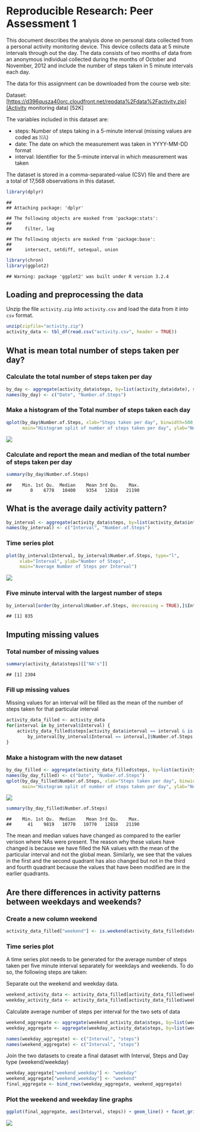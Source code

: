 # Reproducible Research: Peer Assessment 1

This document describes the analysis done on personal data collected from a personal activity
monitoring device. This device collects data at 5 minute intervals through out the day. The data consists of two months of data from an anonymous individual collected during the months of October and November, 2012 and include the number of steps taken in 5 minute intervals each day.

The data for this assignment can be downloaded from the course web site:

Dataset: [https://d396qusza40orc.cloudfront.net/repdata%2Fdata%2Factivity.zip](Activity monitoring data) [52K]

The variables included in this dataset are:

 * steps: Number of steps taking in a 5-minute interval (missing values are coded as 𝙽𝙰)
 * date: The date on which the measurement was taken in YYYY-MM-DD format
 * interval: Identifier for the 5-minute interval in which measurement was taken

The dataset is stored in a comma-separated-value (CSV) file and there are a total of 17,568 observations in this dataset.


```r
library(dplyr)
```

```
## 
## Attaching package: 'dplyr'
```

```
## The following objects are masked from 'package:stats':
## 
##     filter, lag
```

```
## The following objects are masked from 'package:base':
## 
##     intersect, setdiff, setequal, union
```

```r
library(chron)
library(ggplot2)
```

```
## Warning: package 'ggplot2' was built under R version 3.2.4
```

## Loading and preprocessing the data

Unzip the file `activity.zip` into `activity.csv` and load the data from it into `csv` format.


```r
unzip(zipfile="activity.zip")
activity_data <- tbl_df(read.csv("activity.csv", header = TRUE))
```

## What is mean total number of steps taken per day?

### Calculate the total number of steps taken per day

```r
by_day <- aggregate(activity_data$steps, by=list(activity_data$date), sum, na.rm=TRUE)
names(by_day) <- c("Date", "Number.of.Steps")
```

### Make a histogram of the Total number of steps taken each day

```r
qplot(by_day$Number.of.Steps, xlab="Steps taken per day", binwidth=500,
      main="Histogram split of number of steps taken per day", ylab="Number of days")
```

![](PA1_template_files/figure-html/unnamed-chunk-4-1.png)

### Calculate and report the mean and median of the total number of steps taken per day

```r
summary(by_day$Number.of.Steps)
```

```
##    Min. 1st Qu.  Median    Mean 3rd Qu.    Max. 
##       0    6778   10400    9354   12810   21190
```

## What is the average daily activity pattern?


```r
by_interval <- aggregate(activity_data$steps, by=list(activity_data$interval), mean, na.rm=TRUE)
names(by_interval) <- c("Interval", "Number.of.Steps")
```

### Time series plot

```r
plot(by_interval$Interval, by_interval$Number.of.Steps, type="l",
     xlab="Interval", ylab="Number of Steps",
     main="Average Number of Steps per Interval")
```

![](PA1_template_files/figure-html/unnamed-chunk-7-1.png)

### Five minute interval with the largest number of steps

```r
by_interval[order(by_interval$Number.of.Steps, decreasing = TRUE),]$Interval[[1]]
```

```
## [1] 835
```

## Imputing missing values

### Total number of missing values

```r
summary(activity_data$steps)[["NA's"]]
```

```
## [1] 2304
```

### Fill up missing values
Missing values for an interval will be filled as the mean of the number of steps taken for that
particular interval

```r
activity_data_filled <- activity_data
for(interval in by_interval$Interval) {
    activity_data_filled$steps[activity_data$interval == interval & is.na(activity_data_filled$steps)] <-
        by_interval[by_interval$Interval == interval,]$Number.of.Steps
}
```

### Make a histogram with the new dataset

```r
by_day_filled <- aggregate(activity_data_filled$steps, by=list(activity_data_filled$date), sum, na.rm=FALSE)
names(by_day_filled) <- c("Date", "Number.of.Steps")
qplot(by_day_filled$Number.of.Steps, xlab="Steps taken per day", binwidth=500,
      main="Histogram split of number of steps taken per day", ylab="Number of days")
```

![](PA1_template_files/figure-html/unnamed-chunk-11-1.png)

```r
summary(by_day_filled$Number.of.Steps)
```

```
##    Min. 1st Qu.  Median    Mean 3rd Qu.    Max. 
##      41    9819   10770   10770   12810   21190
```

The mean and median values have changed as compared to the earlier verison where NAs were present. The reason
why these values have changed is because we have filled the NA values with the mean of the particular interval
and not the global mean. Similarly, we see that the values in the first and the second quadrant has also changed
but not in the third and fourth quadrant because the values that have been modified are in the earlier quadrants.

## Are there differences in activity patterns between weekdays and weekends?

### Create a new column weekend

```r
activity_data_filled["weekend"] <- is.weekend(activity_data_filled$date)
```

### Time series plot
A time series plot needs to be generated for the average number of steps taken per five minute
interval separately for weekdays and weekends. To do so, the following steps are taken:

Separate out the weekend and weekday data.

```r
weekend_activity_data <- activity_data_filled[activity_data_filled$weekend,]
weekday_activity_data <- activity_data_filled[activity_data_filled$weekend == FALSE,]
```

Calculate average number of steps per interval for the two sets of data

```r
weekend_aggregate <- aggregate(weekend_activity_data$steps, by=list(weekend_activity_data$interval), mean)
weekday_aggregate <- aggregate(weekday_activity_data$steps, by=list(weekday_activity_data$interval), mean)

names(weekday_aggregate) <- c("Interval", "steps")
names(weekend_aggregate) <- c("Interval", "steps")
```

Join the two datasets to create a final dataset with Interval, Steps and Day type (weekend/weekday)

```r
weekday_aggregate["weekend_weekday"] <- "weekday"
weekend_aggregate["weekend_weekday"] <- "weekend"
final_aggregate <- bind_rows(weekday_aggregate, weekend_aggregate)
```

### Plot the weekend and weekday line graphs

```r
ggplot(final_aggregate, aes(Interval, steps)) + geom_line() + facet_grid(weekend_weekday ~ .) + xlab("Interval123") + ylab("Number of Steps")
```

![](PA1_template_files/figure-html/unnamed-chunk-16-1.png)
